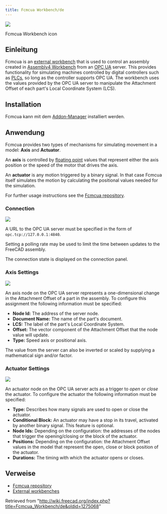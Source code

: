 ```yaml
---
title: Fcmcua Workbench/de
---
```

![](/images/Fcmcua_wb.svg)

Fcmcua Workbench icon

## Einleitung

Fcmcua is an [external workbench](/External_workbenches "External workbenches") that is used to control an assembly created in [Assembly4 Workbench](/Assembly4_Workbench "Assembly4 Workbench") from an [OPC UA](http://en.wikipedia.org/wiki/OPC_Unified_Architecture "wikipedia:OPC Unified Architecture") server. This provides functionality for simulating machines controlled by digital controllers such as [PLCs](http://en.wikipedia.org/wiki/Programmable_logic_controller "wikipedia:Programmable logic controller"), so long as the controller supports OPC UA. The workbench uses the values provided by the OPC UA server to manipulate the Attachment Offset of each part's Local Coordinate System (LCS).

## Installation

Fcmcua kann mit dem [Addon-Manager](/Std_AddonMgr/de "Std AddonMgr/de") installiert werden.

## Anwendung

Fcmcua provides two types of mechanisms for simulating movement in a model: **Axis** and **Actuator**.

An **axis** is controlled by [floating point](http://en.wikipedia.org/wiki/Floating-point_arithmetic "wikipedia:Floating-point arithmetic") values that represent either the axis position or the speed of the motor that drives the axis.

An **actuator** is any motion triggered by a binary signal. In that case Fcmcua itself simulates the motion by calculating the positional values needed for the simulation.

For further usage instructions see the [Fcmcua repository](https://github.com/heissgetraenk/fcmcua).

### Connection

![](/images/Fcmcua_wb.svg)

A URL to the OPC UA server must be specified in the form of `opc.tcp://127.0.0.1:4840`.

Setting a polling rate may be used to limit the time between updates to the FreeCAD assembly.

The connection state is displayed on the connection panel.

### Axis Settings

![](/images/Fcmcua_axes.svg)

An axis node on the OPC UA server represents a one-dimensional change in the Attachment Offset of a part in the assembly. To configure this assignment the following information must be specified:

* **Node Id:**  The address of the server node.
* **Document Name:** The name of the part's document.
* **LCS:** The label of the part's Local Coordinate System.
* **Offset:** The vector component of the Attachment Offset that the node value will update.
* **Type:** Speed axis or positional axis.

The value from the server can also be inverted or scaled by supplying a mathematical sign and/or factor.

### Actuator Settings

![](/images/Fcmcua_actuator.svg)

An actuator node on the OPC UA server acts as a trigger to *open* or *close* the actuator. To configure the actuator the following information must be specified:

* **Type:** Describes how many signals are used to open or close the actuator.
* **Conditional Block:** An actuator may have a stop in its travel, activated by another binary signal. This feature is optional.
* **Node Ids:** Depending on the configuration: the addresses of the nodes that trigger the opening/closing or the block of the actuator.
* **Positions:** Depending on the configuration: the Attachment Offset values in the model that represent the open, close or block position of the actuator.
* **Durations:** The timing with which the actuator opens or closes.

## Verweise

* [Fcmcua repository](https://github.com/heissgetraenk/fcmcua)
* [External workbenches](/External_workbenches "External workbenches")

Retrieved from "<http://wiki.freecad.org/index.php?title=Fcmcua_Workbench/de&oldid=1275068>"
